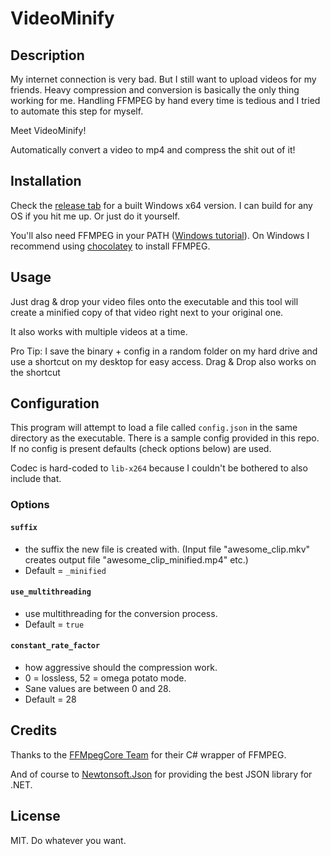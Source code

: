 # VideoMinify

## Description
My internet connection is very bad. But I still want to upload videos for my friends. Heavy compression and conversion is basically the only thing working for me.
Handling FFMPEG by hand every time is tedious and I tried to automate this step for myself. 

Meet VideoMinify!

Automatically convert a video to mp4 and compress the shit out of it!

## Installation

Check the [release tab](https://github.com/TehMightyPotato/VideoMinify/releases) for a built Windows x64 version. I can build for any OS if you hit me up. Or just do it yourself.

You'll also need FFMPEG in your PATH ([Windows tutorial](https://video.stackexchange.com/questions/20495/how-do-i-set-up-and-use-ffmpeg-in-windows)). On Windows I recommend using [chocolatey](https://chocolatey.org/) to install FFMPEG. 

## Usage

Just drag & drop your video files onto the executable and this tool will create a minified copy of that video right next to your original one.

It also works with multiple videos at a time. 

Pro Tip: I save the binary + config in a random folder on my hard drive and use a shortcut on my desktop for easy access. Drag & Drop also works on the shortcut
 

## Configuration

This program will attempt to load a file called `config.json` in the same directory as the executable. There is a sample config provided in this repo. 
If no config is present defaults (check options below) are used.

Codec is hard-coded to `lib-x264` because I couldn't be bothered to also include that.

### Options

#### `suffix` 
- the suffix the new file is created with. (Input file "awesome_clip.mkv" creates output file "awesome_clip_minified.mp4" etc.)
- Default = `_minified`

#### `use_multithreading` 
- use multithreading for the conversion process. 
- Default = `true`

#### `constant_rate_factor` 
- how aggressive should the compression work. 
- 0 = lossless, 52 = omega potato mode. 
- Sane values are between 0 and 28.
- Default = 28

## Credits

Thanks to the [FFMpegCore Team](https://github.com/rosenbjerg/FFMpegCore) for their C# wrapper of FFMPEG.

And of course to [Newtonsoft.Json](https://github.com/JamesNK/Newtonsoft.Json) for providing the best JSON library for .NET. 

## License
MIT. Do whatever you want.
